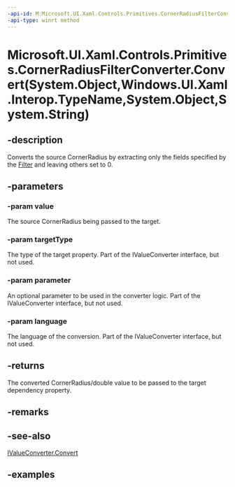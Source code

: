 ```yaml
---
-api-id: M:Microsoft.UI.Xaml.Controls.Primitives.CornerRadiusFilterConverter.Convert(System.Object,Windows.UI.Xaml.Interop.TypeName,System.Object,System.String)
-api-type: winrt method
---
```


# Microsoft.UI.Xaml.Controls.Primitives.CornerRadiusFilterConverter.Convert(System.Object,Windows.UI.Xaml.Interop.TypeName,System.Object,System.String)

<!--
public object Convert (object value, System.Type targetType, object parameter, string language);
-->

## -description

Converts the source CornerRadius by extracting only the fields specified by the [Filter](cornerradiusfilterconverter_filter.md) and leaving others set to 0.

## -parameters

### -param value

The source CornerRadius being passed to the target.

### -param targetType

The type of the target property. Part of the IValueConverter interface, but not used.

### -param parameter

An optional parameter to be used in the converter logic. Part of the IValueConverter interface, but not used.

### -param language

The language of the conversion. Part of the IValueConverter interface, but not used.

## -returns

The converted CornerRadius/double value to be passed to the target dependency property.

## -remarks

## -see-also

[IValueConverter.Convert](/uwp/api/windows.ui.xaml.data.ivalueconverter.convert)

## -examples
